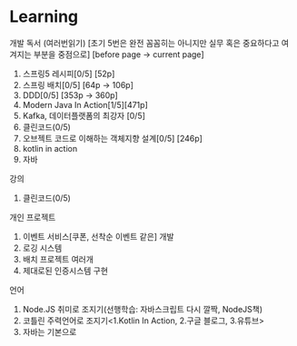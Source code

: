 # Learning

개발 독서 (여러번읽기) [초기 5번은 완전 꼼꼼히는 아니지만 실무 혹은 중요하다고 여겨지는 부분을 중점으로] [before page -> current page]
1. 스프링5 레시피[0/5] [52p]
2. 스프링 배치[0/5] [64p -> 106p]
3. DDD[0/5] [353p -> 360p]
4. Modern Java In Action[1/5][471p]
5. Kafka, 데이터플랫폼의 최강자 [0/5]
6. 클린코드(0/5)
7. 오브젝트 코드로 이해하는 객체지향 설계[0/5] [246p]
8. kotlin in action
9. 자바 

강의
1. 클린코드(0/5) 

개인 프로젝트
1. 이벤트 서비스[쿠폰, 선착순 이벤트 같은] 개발 <TODO>
2. 로깅 시스템 <TODO>
3. 배치 프로젝트 여러개 <TODO>
4. 제대로된 인증시스템 구현 <TODO>
  
언어
1. Node.JS 취미로 조지기(선행학습: 자바스크립트 다시 깔짝, NodeJS책)
2. 코틀린 주력언어로 조지기<1.Kotlin In Action, 2.구글 블로그, 3.유튜브>
3. 자바는 기본으로
